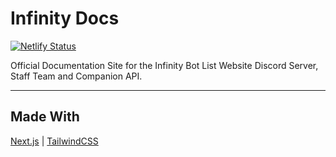 # Infinity Docs

[![Netlify Status](https://api.netlify.com/api/v1/badges/3b88fda1-2496-4bbb-8a90-c087b056abd2/deploy-status)](https://app.netlify.com/sites/goofy-shirley-71f877/deploys)

Official Documentation Site for the Infinity Bot List Website
Discord Server, Staff Team and Companion API.

---

## Made With
[Next.js](https://nextjs.org/) | [TailwindCSS](https://tailwindcss.com/)
